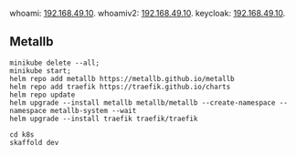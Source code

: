 whoami: [192.168.49.10](http://192.168.49.10/v1 ).
whoamiv2: [192.168.49.10](http://192.168.49.10/v2 ).
keycloak: [192.168.49.10](http://192.168.49.10/keycloak).

## Metallb ##

```shell
minikube delete --all;
minikube start;
helm repo add metallb https://metallb.github.io/metallb
helm repo add traefik https://traefik.github.io/charts
helm repo update
helm upgrade --install metallb metallb/metallb --create-namespace --namespace metallb-system --wait
helm upgrade --install traefik traefik/traefik
```
```shell
cd k8s
skaffold dev
```
